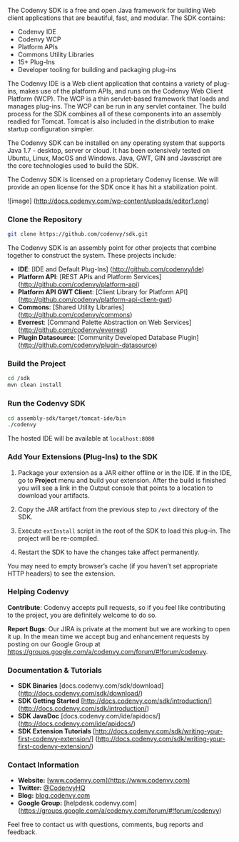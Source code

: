 The Codenvy SDK is a free and open Java framework for building Web client applications that are beautiful, fast, and modular. The SDK contains:
* Codenvy IDE
* Codenvy WCP
* Platform APIs
* Commons Utility Libraries
* 15+ Plug-Ins
* Developer tooling for building and packaging plug-ins

The Codenvy IDE is a Web client application that contains a variety of plug-ins, makes use of the platform APIs, and runs on the Codenvy Web Client Platform (WCP).  The WCP is a thin servlet-based framework that loads and manages plug-ins.  The WCP can be run in any servlet container.  The build process for the SDK combines all of these components into an assembly readied for Tomcat.  Tomcat is also included in the distribution to make startup configuration simpler. 

The Codenvy SDK can be installed on any operating system that supports Java 1.7 - desktop, server or cloud. It has been extensively tested on Ubuntu, Linux, MacOS and Windows.  Java, GWT, GIN and Javascript are the core technologies used to build the SDK.

The Codenvy SDK is licensed on a proprietary Codenvy license. We will provide an open license for the SDK once it has hit a stabilization point.

![image] (http://docs.codenvy.com/wp-content/uploads/editor1.png)

### Clone the Repository

```sh
git clone https://github.com/codenvy/sdk.git
```

The Codenvy SDK is an assembly point for other projects that combine together to construct the system. These projects include:
* **IDE**:                     [IDE and Default Plug-Ins] (http://github.com/codenvy/ide)
* **Platform API**:            [REST APIs and Platform Services] (http://github.com/codenvy/platform-api)
* **Platform API GWT Client**: [Client Library for Platform API] (http://github.com/codenvy/platform-api-client-gwt)
* **Commons**:                 [Shared Utility Libraries] (http://github.com/codenvy/commons)
* **Everrest**:                [Command Palette Abstraction on Web Services] (http://github.com/codenvy/everrest)
* **Plugin Datasource**:       [Community Developed Database Plugin] (http://github.com/codenvy/plugin-datasource)


### Build the Project
```sh
cd /sdk
mvn clean install
```

### Run the Codenvy SDK
```sh
cd assembly-sdk/target/tomcat-ide/bin
./codenvy
```

The hosted IDE will be available at ```localhost:8080```

### Add Your Extensions (Plug-Ins) to the SDK

1. Package your extension as a JAR either offline or in the IDE.  If in the IDE, go to **Project** menu and build your extension. After the build is finished you will see a link in the Output console that points to a location to download your artifacts.  

2. Copy the JAR artifact from the previous step to ```/ext``` directory of the SDK.  

3. Execute ```extInstall``` script in the root of the SDK to load this plug-in. The project will be re-compiled.

4. Restart the SDK to have the changes take affect permanently.

You may need to empty browser’s cache (if you haven’t set appropriate HTTP headers) to see the extension.

### Helping Codenvy

**Contribute**: Codenvy accepts pull requests, so if you feel like contributing to the project, you are definitely welcome to do so.

**Report Bugs**: Our JIRA is private at the moment but we are working to open it up. In the mean time we accept bug and enhancement requests by posting on our Google Group at https://groups.google.com/a/codenvy.com/forum/#!forum/codenvy.

### Documentation  & Tutorials
* **SDK Binaries** [docs.codenvy.com/sdk/download] (http://docs.codenvy.com/sdk/download/)
* **SDK Getting Started** [http://docs.codenvy.com/sdk/introduction/] (http://docs.codenvy.com/sdk/introduction/)
* **SDK JavaDoc** [docs.codenvy.com/ide/apidocs/] (http://docs.codenvy.com/ide/apidocs/)
* **SDK Extension Tutorials** [http://docs.codenvy.com/sdk/writing-your-first-codenvy-extension/] (http://docs.codenvy.com/sdk/writing-your-first-codenvy-extension/)


### Contact Information

* **Website:** [www.codenvy.com](https://www.codenvy.com)
* **Twitter:** [@CodenvyHQ](https://twitter.com/CoenvyHQ)
* **Blog:** [blog.codenvy.com](http://blog.codenvy.com)
* **Google Group:** [helpdesk.codenvy.com] (https://groups.google.com/a/codenvy.com/forum/#!forum/codenvy)

Feel free to contact us with questions, comments, bug reports and feedback.
